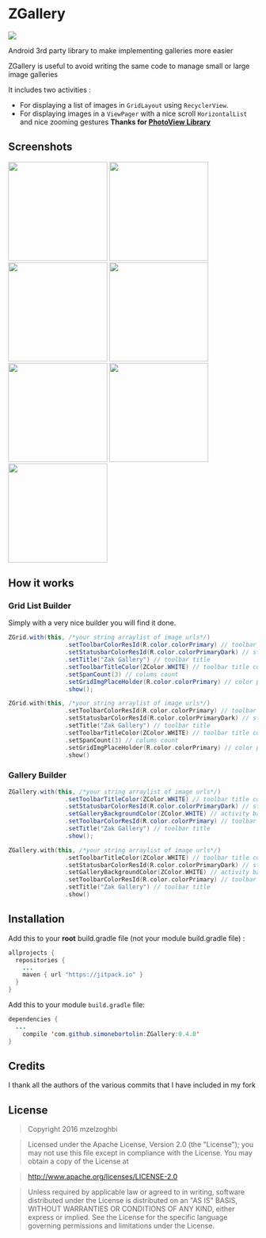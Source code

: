 # ZGallery
[![](https://jitpack.io/v/simonebortolin/ZGallery.svg)](https://jitpack.io/#simonebortolin/ZGallery)

Android 3rd party library to make implementing galleries more easier

ZGallery is useful to avoid writing the same code to manage small or large image galleries


It includes two activities : 
* For displaying a list of images in `GridLayout` using `RecyclerView`.
* For displaying images in a `ViewPager` with a nice scroll `HorizontalList` and nice zooming gestures **Thanks for [PhotoView Library](https://github.com/chrisbanes/PhotoView)** 

## Screenshots
<a href="https://github.com/simonebortolin/ZGallery/blob/master/image_1.png"><img src="https://github.com/simonebortolin/ZGallery/blob/master/image_1.png" alt="" width="200px"></a>
<a href="https://github.com/simonebortolin/ZGallery/blob/master/image_2.png"><img src="https://github.com/simonebortolin/ZGallery/blob/master/image_2.png" alt="" width="200px"></a>
<a href="https://github.com/simonebortolin/ZGallery/blob/master/image_3.png"><img src="https://github.com/simonebortolin/ZGallery/blob/master/image_3.png" alt="" width="200px"></a>
<a href="https://github.com/simonebortolin/ZGallery/blob/master/image_4.png"><img src="https://github.com/simonebortolin/ZGallery/blob/master/image_4.png" alt="" width="200px"></a>
<a href="https://github.com/simonebortolin/ZGallery/blob/master/image_5.png"><img src="https://github.com/simonebortolin/ZGallery/blob/master/image_5.png" alt="" width="200px"></a>
<a href="https://github.com/simonebortolin/ZGallery/blob/master/image_6.png"><img src="https://github.com/simonebortolin/ZGallery/blob/master/image_6.png" alt="" width="200px"></a>
<a href="https://github.com/simonebortolin/ZGallery/blob/master/image_7.png"><img src="https://github.com/simonebortolin/ZGallery/blob/master/image_7.png" alt="" width="200px"></a>



## How it works
### Grid List Builder

Simply with a very nice builder you will find it done.
```java
ZGrid.with(this, /*your string arraylist of image urls*/)
                .setToolbarColorResId(R.color.colorPrimary) // toolbar color
                .setStatusbarColorResId(R.color.colorPrimaryDark) // status color
                .setTitle("Zak Gallery") // toolbar title
                .setToolbarTitleColor(ZColor.WHITE) // toolbar title color
                .setSpanCount(3) // colums count
                .setGridImgPlaceHolder(R.color.colorPrimary) // color placeholder for the grid image until it loads
                .show();
```

```kotlin
ZGrid.with(this, /*your string arraylist of image urls*/)
                .setToolbarColorResId(R.color.colorPrimary) // toolbar color
                .setStatusbarColorResId(R.color.colorPrimaryDark) // status color
                .setTitle("Zak Gallery") // toolbar title
                .setToolbarTitleColor(ZColor.WHITE) // toolbar title color
                .setSpanCount(3) // colums count
                .setGridImgPlaceHolder(R.color.colorPrimary) // color placeholder for the grid image until it loads
                .show()
```

### Gallery Builder

```java
ZGallery.with(this, /*your string arraylist of image urls*/)
                .setToolbarTitleColor(ZColor.WHITE) // toolbar title color
                .setStatusbarColorResId(R.color.colorPrimaryDark) // status color
                .setGalleryBackgroundColor(ZColor.WHITE) // activity background color
                .setToolbarColorResId(R.color.colorPrimary) // toolbar color
                .setTitle("Zak Gallery") // toolbar title
                .show();
```

```kotlin
ZGallery.with(this, /*your string arraylist of image urls*/)
                .setToolbarTitleColor(ZColor.WHITE) // toolbar title color
                .setStatusbarColorResId(R.color.colorPrimaryDark) // status color
                .setGalleryBackgroundColor(ZColor.WHITE) // activity background color
                .setToolbarColorResId(R.color.colorPrimary) // toolbar color
                .setTitle("Zak Gallery") // toolbar title
                .show()
```
                
## Installation

Add this to your **root** build.gradle file (not your module build.gradle file) :
```java
allprojects {
  repositories {
    ...
    maven { url "https://jitpack.io" }
  }
}
```

Add this to your module `build.gradle` file:
```java
dependencies {
  ...
    compile 'com.github.simonebortolin:ZGallery:0.4.0'
}
```

## Credits


I thank all the authors of the various commits that I have included in my fork


## License

> Copyright 2016 mzelzoghbi

> Licensed under the Apache License, Version 2.0 (the "License"); you may not use this file except in compliance with the License. You may obtain a copy of the License at

> http://www.apache.org/licenses/LICENSE-2.0

> Unless required by applicable law or agreed to in writing, software distributed under the License is distributed on an "AS IS" BASIS, WITHOUT WARRANTIES OR CONDITIONS OF ANY KIND, either express or implied. See the License for the specific language governing permissions and limitations under the License.
